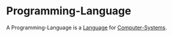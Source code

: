 # Programming-Language

A Programming-Language is a [Language](600041.md) for [Computer-Systems](9000153.md).
